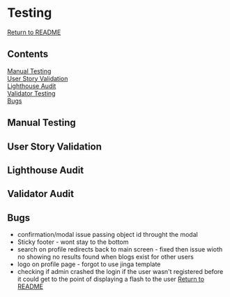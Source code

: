 # Testing

[Return to README](README.md)

## Contents

[Manual Testing](#manual-testing) \
[User Story Validation](#user-story-validation) \
[Lighthouse Audit](#lighthouse-audit) \
[Validator Testing](#validator-testing)\
[Bugs](#bugs)

## Manual Testing

## User Story Validation

## Lighthouse Audit

## Validator Audit

## Bugs
- confirmation/modal issue passing object id throught the modal
- Sticky footer - wont stay to the bottom
- search on profile redirects back to main screen - fixed then issue wioth no showing no results found when blogs exist for other users
- logo on profile page - forgot to use jinga template
- checking if admin crashed the login if the user wasn't registered before it could get to the point of displaying a flash to the user
[Return to README](README.md)